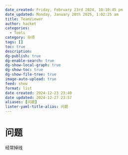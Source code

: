 ```yaml
---
date_created: Friday, February 23rd 2024, 10:10:45 pm
date_updated: Monday, January 20th 2025, 1:02:25 am
title: TeamViewer
author: hacket
categories:
  - Tools
category: 杂项
tags: []
toc: true
description: 
dg-publish: true
dg-enable-search: true
dg-show-local-graph: true
dg-show-toc: true
dg-show-file-tree: true
image-auto-upload: true
feed: show
format: list
date created: 2024-12-23 23:40
date updated: 2024-12-27 23:57
aliases: [问题]
linter-yaml-title-alias: 问题
---
```


# 问题

经常掉线
